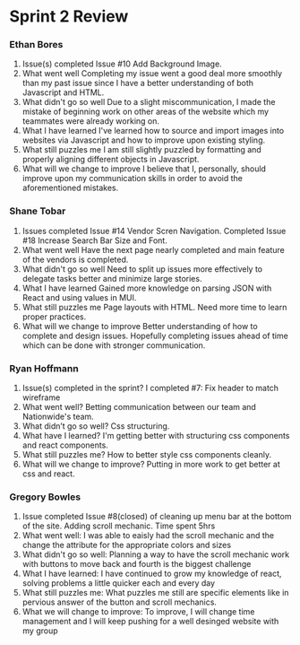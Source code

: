 # Sprint 2 Review
### Ethan Bores
1. Issue(s) completed
Issue #10 Add Background Image.
2. What went well
Completing my issue went a good deal more smoothly than my past issue since I have a better understanding of both Javascript and HTML.
3. What didn't go so well
Due to a slight miscommunication, I made the mistake of beginning work on other areas of the website which my teammates were already working on.
4. What I have learned
I've learned how to source and import images into websites via Javascript and how to improve upon existing styling.
5. What still puzzles me
I am still slightly puzzled by formatting and properly aligning different objects in Javascript.
6. What will we change to improve
I believe that I, personally, should improve upon my communication skills in order to avoid the aforementioned mistakes.
### Shane Tobar
1. Issues completed
Issue #14 Vendor Scren Navigation. Completed Issue #18 Increase Search Bar Size and Font.
2. What went well
Have the next page nearly completed and main feature of the vendors is completed. 
3. What didn't go so well
Need to split up issues more effectively to delegate tasks better and minimize large stories.
4. What I have learned
Gained more knowledge on parsing JSON with React and using values in MUI.
5. What still puzzles me
Page layouts with HTML. Need more time to learn proper practices.
6. What will we change to improve
Better understanding of how to complete and design issues. Hopefully completing issues ahead of time which can be done with stronger communication.


### Ryan Hoffmann
1. Issue(s) completed in the sprint?
I completed #7: Fix header to match wireframe
2. What went well?
Betting communication between our team and Nationwide's team.
3. What didn’t go so well?
Css structuring.
4. What have I learned?
I'm getting better with structuring css components and react components.
5. What still puzzles me?
How to better style css components cleanly.
6. What will we change to improve?
Putting in more work to get better at css and react.
### Gregory Bowles
1. Issue completed 
Issue #8(closed) of cleaning up menu bar at the bottom of the site. Adding scroll mechanic. Time spent 5hrs
2. What went well: 
I was able to eaisly had the scroll mechanic and the change the attribute for the appropriate colors and sizes
3. What didn't go so well:
Planning a way to have the scroll mechanic work with buttons to move back and fourth is the biggest challenge
4. What I have learned:
I have continued to grow my knowledge of react, solving problems a little quicker each and every day
5. What still puzzles me:
What puzzles me still are specific elements like in pervious answer of the button and scroll mechanics.
6. What we will change to improve:
To improve, I will change time management and I will keep pushing for a well desinged website with my group
